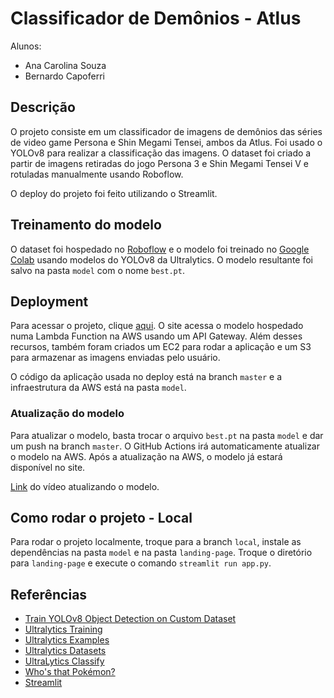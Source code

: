 # Classificador de Demônios - Atlus

Alunos:

- Ana Carolina Souza
- Bernardo Capoferri

## Descrição

O projeto consiste em um classificador de imagens de demônios das séries de video game Persona e Shin Megami Tensei, ambos da Atlus. Foi usado o YOLOv8 para realizar a classificação das imagens. O dataset foi criado a partir de imagens retiradas do jogo Persona 3 e Shin Megami Tensei V e rotuladas manualmente usando Roboflow.

O deploy do projeto foi feito utilizando o Streamlit.

## Treinamento do modelo

O dataset foi hospedado no [Roboflow](https://universe.roboflow.com/smtdemondetector/demon_detector) e o modelo foi treinado no [Google Colab](https://colab.research.google.com/drive/1ZPf64Aa-1DtQG0JBNu2LUhT-K_MyqvlH?usp=sharing) usando modelos do YOLOv8 da Ultralytics. O modelo resultante foi salvo na pasta `model` com o nome `best.pt`.

## Deployment

Para acessar o projeto, clique [aqui](https://demon-classifier-cv.streamlit.app/). O site acessa o modelo hospedado numa Lambda Function na AWS usando um API Gateway. Além desses recursos, também foram criados um EC2 para rodar a aplicação e um S3 para armazenar as imagens enviadas pelo usuário.

O código da aplicação usada no deploy está na branch `master` e a infraestrutura da AWS está na pasta `model`.

### Atualização do modelo

Para atualizar o modelo, basta trocar o arquivo `best.pt` na pasta `model` e dar um push na branch `master`. O GitHub Actions irá automaticamente atualizar o modelo na AWS. Após a atualização na AWS, o modelo já estará disponível no site.

[Link](https://youtu.be/9MYzRO-Yf0s) do vídeo atualizando o modelo.

## Como rodar o projeto - Local

Para rodar o projeto localmente, troque para a branch `local`, instale as dependências na pasta `model` e na pasta `landing-page`. Troque o diretório para `landing-page` e execute o comando `streamlit run app.py`.

## Referências

- [Train YOLOv8 Object Detection on Custom Dataset](https://colab.research.google.com/github/roboflow-ai/notebooks/blob/main/notebooks/train-yolov8-object-detection-on-custom-dataset.ipynb#scrollTo=YpyuwrNlXc1P)
- [Ultralytics Training](https://docs.ultralytics.com/tasks/detect/#train)
- [Ultralytics Examples](https://colab.research.google.com/github/ultralytics/ultralytics/blob/main/examples/tutorial.ipynb#scrollTo=8Go5qqS9LbC5)
- [Ultralytics Datasets](https://docs.ultralytics.com/datasets/classify/#dataset-structure-for-yolo-classification-tasks)
- [UltraLytics Classify](https://docs.ultralytics.com/tasks/classify/)
- [Who's that Pokémon?](https://medium.com/@gabrielpierobon/whos-that-pok%C3%A9mon-cd02090ab81c)
- [Streamlit](https://docs.streamlit.io/en/stable/)
